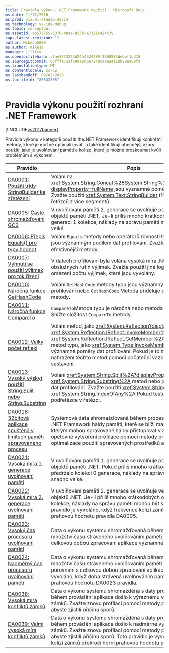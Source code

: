 ```yaml
---
title: Pravidla výkonu .NET Framework využití | Microsoft Docs
ms.date: 11/15/2016
ms.prod: visual-studio-dev14
ms.technology: vs-ide-debug
ms.topic: conceptual
ms.assetid: ab573755-6370-48aa-853d-a7321c424c79
caps.latest.revision: 12
author: MikeJo5000
ms.author: mikejo
manager: jillfra
ms.openlocfilehash: afae57f3223d24a4524f89f1669883de6ef1dd18
ms.sourcegitcommit: 6cfffa72af599a9d667249caaaa411bb28ea69fd
ms.translationtype: MT
ms.contentlocale: cs-CZ
ms.lasthandoff: 09/02/2020
ms.locfileid: "85532805"
---
```

# <a name="net-framework-usage-performance-rules"></a>Pravidla výkonu použití rozhraní .NET Framework
[!INCLUDE[vs2017banner](../includes/vs2017banner.md)]

Pravidla výkonu v kategorii použití the.NET Framework identifikují konkrétní metody, které je možné optimalizovat, a také identifikují obecnější vzory použití, jako je uvolňování paměti a kolize, které je možné prozkoumat kvůli problémům s výkonem.  
  
|Pravidlo|Popis|  
|-|-|  
|[DA0001: Použití třídy StringBuilder ke zřetězení](../profiling/da0001-use-stringbuilder-for-concatenations.md)|Volání na <xref:System.String.Concat%28System.String%2CSystem.String%29?displayProperty=fullName> jsou významné poměry dat profilování. Zvažte použití <xref:System.Text.StringBuilder> třídy pro sestavování řetězců z více segmentů.|  
|[DA0005: Časté shromažďování GC2](../profiling/da0005-frequent-gc2-collections.md)|V uvolňování paměti 2. generace se uvolňuje poměrně vysoký počet objektů paměti .NET. Je-li příliš mnoho krátkodobých objektů po generaci 1 kolekce, náklady na správu paměti mohou být snadno velké.|  
|[DA0006: Přepis Equals() pro typy hodnot](../profiling/da0006-override-equals-parens-for-value-types.md)|Volání `Equals` metody nebo operátorů rovnosti typu veřejné hodnoty jsou významným podílem dat profilování. Zvažte implementaci efektivnější metody.|  
|[DA0007: Vyhnutí se použití výjimek pro tok řízení](../profiling/da0007-avoid-using-exceptions-for-control-flow.md)|V datech profilování byla volána vysoká míra .NET Framework obslužných rutin výjimek. Zvažte použití jiné logiky toku řízení k omezení počtu výjimek, které jsou vyvolány.|  
|[DA0010: Náročná funkce GetHashCode](../profiling/da0010-expensive-gethashcode.md)|Volání `GetHashCode` metody typu jsou významným podílem dat profilování nebo `GetHashCode` Metoda přiděluje paměť. Snižte složitost metody.|  
|[DA0011: Náročná funkce CompareTo](../profiling/da0011-expensive-compareto.md)|`CompareTo`Metoda typu je náročná nebo metoda přiděluje paměť. Snižte složitost `CompareTo` metody.|  
|[DA0012: Velký počet reflexí](../profiling/da0012-significant-amount-of-reflection.md)|Volání metod, jako <xref:System.Reflection?displayProperty=fullName> <xref:System.Reflection.IReflect.InvokeMember%2A> <xref:System.Reflection.IReflect.GetMember%2A> jsou a nebo do metod typu, jako <xref:System.Type.InvokeMember%2A> jsou významné poměry dat profilování. Pokud je to možné, zvažte nahrazení těchto metod pomocí počáteční vazby na metody závislých sestavení.|  
|[DA0013: Vysoký výskyt použití String.Split nebo String.Substring](../profiling/da0013-high-usage-of-string-split-or-string-substring.md)|Volání <xref:System.String.Split%2A?displayProperty=fullName> <xref:System.String.Substring%2A> metod nebo jsou významnou částí dat profilování. Zvažte použití <xref:System.String.IndexOf%2A> nebo, <xref:System.String.IndexOfAny%2A> Pokud testujete existenci podřetězce v řetězci.|  
|[DA0018: 32bitová aplikace spuštěná v limitech paměti spravovaného procesu](../profiling/da0018-32-bit-application-running-at-process-managed-memory-limits.md)|Systémová data shromažďovaná během procesu profilace označují, .NET Framework haldy paměti, které se blíží maximální velikosti, ke kterým mohou spravované haldy přistupovat v 32m procesu. Zvažte opětovné vytvoření profilace pomocí metody profilace paměti .NET a optimalizace použití spravovaných prostředků aplikací.|  
|[DA0021: Vysoká míra 1. generace uvolňování paměti](../profiling/da0021-high-rate-of-gen-1-garbage-collections.md)|V uvolňování paměti 1. generace se uvolňuje poměrně velký počet objektů paměti .NET. Pokud příliš mnoho krátkodobých objektů předrželo kolekci 0 generace, náklady na správu paměti mohou být snadno velké.|  
|[DA0022: Vysoká míra 2. generace uvolňování paměti](../profiling/da0022-high-rate-of-gen-2-garbage-collections.md)|V uvolňování paměti 2. generace se uvolňuje velký počet paměťových objektů .NET. Je-li příliš mnoho krátkodobých objektů po generaci 1 kolekce, náklady na správu paměti mohou být snadno velké. Toto pravidlo je vyvoláno, když frekvence kolizí zámků překročí horní prahovou hodnotu pravidla DA0005.|  
|[DA0023: Vysoký čas procesoru uvolňování paměti](../profiling/da0023-high-gc-cpu-time.md)|Data o výkonu systému shromažďovaná během profilace označují, že množství času stráveného uvolňováním paměti je v porovnání s celkovou dobou zpracování aplikace významné.|  
|[DA0024: Nadměrný čas procesoru uvolňování paměti](../profiling/da0024-excessive-gc-cpu-time.md)|Data o výkonu systému shromažďovaná během profilace označují, že množství času stráveného uvolňováním paměti je příliš vysoké v porovnání s celkovou dobou zpracování aplikace. Toto pravidlo je vyvoláno, když doba strávená uvolňováním paměti překračuje horní prahovou hodnotu DA0023 pravidla.|  
|[DA0038: Vysoká míra konfliktů zámků](../profiling/da0038-high-rate-of-lock-contentions.md)|Data o výkonu systému shromážděná s daty profilace znamenají, že během provádění aplikace došlo k výraznému vysokému podílu kolizí zámků. Zvažte znovu profilaci pomocí metody profilace souběžnosti, abyste zjistili příčinu sporů.|  
|[DA0039: Velmi vysoká míra konfliktů zámků](../profiling/da0039-very-high-rate-of-lock-contentions.md)|Data o výkonu systému shromážděná s daty profilace znamenají, že během provádění aplikace došlo k nadměrné vysoké míře kolizí zámků. Zvažte znovu profilaci pomocí metody profilace souběžnosti, abyste zjistili příčinu sporů. Toto pravidlo je vyvoláno, když frekvence kolizí zámků překročí horní prahovou hodnotu pravidla DA0038.|
